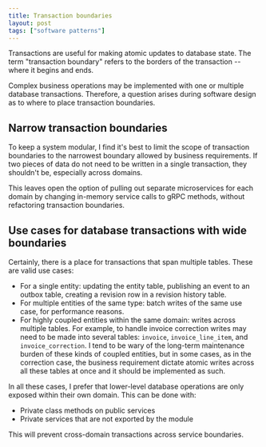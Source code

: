 ```yaml
---
title: Transaction boundaries
layout: post
tags: ["software patterns"]
---
```


Transactions are useful for making atomic updates to database state. The term "transaction boundary" refers to the borders of the transaction -- where it begins and ends.

Complex business operations may be implemented with one or multiple database transactions. Therefore, a question arises during software design as to where to place transaction boundaries.

## Narrow transaction boundaries

To keep a system modular, I find it's best to limit the scope of transaction boundaries to the narrowest boundary allowed by business requirements. If two pieces of data do not need to be written in a single transaction, they shouldn't be, especially across domains.

This leaves open the option of pulling out separate microservices for each domain by changing in-memory service calls to gRPC methods, without refactoring transaction boundaries.

## Use cases for database transactions with wide boundaries

Certainly, there is a place for transactions that span multiple tables. These are valid use cases:

- For a single entity: updating the entity table, publishing an event to an outbox table, creating a revision row in a revision history table.
- For multiple entities of the same type: batch writes of the same use case, for performance reasons.
- For highly coupled entities within the same domain: writes across multiple tables. For example, to handle invoice correction writes may need to be made into several tables: `invoice`, `invoice_line_item`, and `invoice_correction`. I tend to be wary of the long-term maintenance burden of these kinds of coupled entities, but in some cases, as in the correction case, the business requirement dictate atomic writes across all these tables at once and it should be implemented as such.

In all these cases, I prefer that lower-level database operations are only exposed within their own domain. This can be done with:

- Private class methods on public services
- Private services that are not exported by the module

This will prevent cross-domain transactions across service boundaries.
